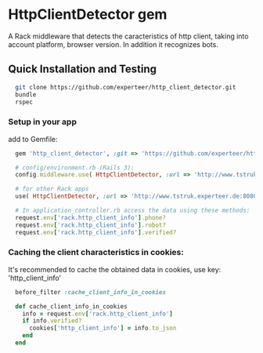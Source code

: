# HttpClientDetector gem

A Rack middleware that detects the caracteristics of http client, taking into account platform, browser version. In addition it recognizes bots.

## Quick Installation and Testing
```bash
  git clone https://github.com/experteer/http_client_detector.git
  bundle
  rspec
```

### Setup in your app

add to Gemfile:
```ruby
  gem 'http_client_detector', :git => 'https://github.com/experteer/http_client_detector.git'

  # config/environment.rb (Rails 3):
  config.middleware.use( HttpClientDetector, :url => 'http://www.tstruk.experteer.de:8080/' )

  # for other Rack apps
  use( HttpClientDetector, :url => 'http://www.tstruk.experteer.de:8080/' )

  # In application_controller.rb access the data using these methods:
  request.env['rack.http_client_info'].phone?
  request.env['rack.http_client_info'].robot?
  request.env['rack.http_client_info'].verified?
```

### Caching the client characteristics in cookies:

It's recommended to cache the obtained data in cookies, use key: 'http_client_info'

```ruby
  before_filter :cache_client_info_in_cookies

  def cache_client_info_in_cookies
    info = request.env['rack.http_client_info']
    if info.verified?
      cookies['http_client_info'] = info.to_json
    end
  end
```
